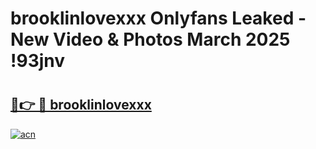 # brooklinlovexxx Onlyfans Leaked - New Video & Photos March 2025 !93jnv

# <h2><a href="https://8qc7kz.iuczelnia.edu.pl?title=brooklinlovexxx&ref=93jnv">🔗👉 🔴 brooklinlovexxx</a></h2>

[![acn](https://github.com/user-attachments/assets/0f9c940e-d8b0-45ae-aac7-cd30a18b3e1c)](https://8qc7kz.iuczelnia.edu.pl?title=brooklinlovexxx&ref=93jnv)

